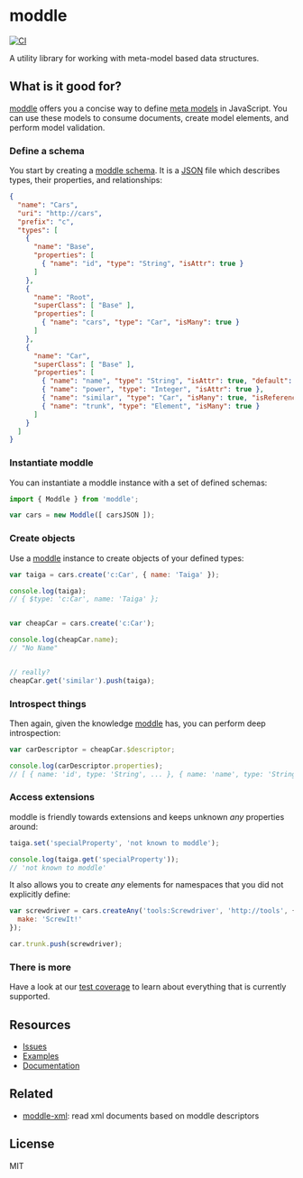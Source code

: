 # moddle

[![CI](https://github.com/bpmn-io/moddle/workflows/CI/badge.svg)](https://github.com/bpmn-io/moddle/actions?query=workflow%3ACI)

A utility library for working with meta-model based data structures.


## What is it good for?

[moddle](https://github.com/bpmn-io/moddle) offers you a concise way to define [meta models](https://en.wikipedia.org/wiki/Metamodeling) in JavaScript. You can use these models to consume documents, create model elements, and perform model validation.


### Define a schema

You start by creating a [moddle schema](./docs/descriptor.md). It is a [JSON](http://json.org/) file which describes types, their properties, and relationships:

```json
{
  "name": "Cars",
  "uri": "http://cars",
  "prefix": "c",
  "types": [
    {
      "name": "Base",
      "properties": [
        { "name": "id", "type": "String", "isAttr": true }
      ]
    },
    {
      "name": "Root",
      "superClass": [ "Base" ],
      "properties": [
        { "name": "cars", "type": "Car", "isMany": true }
      ]
    },
    {
      "name": "Car",
      "superClass": [ "Base" ],
      "properties": [
        { "name": "name", "type": "String", "isAttr": true, "default": "No Name" },
        { "name": "power", "type": "Integer", "isAttr": true },
        { "name": "similar", "type": "Car", "isMany": true, "isReference": true },
        { "name": "trunk", "type": "Element", "isMany": true }
      ]
    }
  ]
}
```


### Instantiate moddle

You can instantiate a moddle instance with a set of defined schemas: 

```javascript
import { Moddle } from 'moddle';

var cars = new Moddle([ carsJSON ]);
```


### Create objects

Use a [moddle](https://github.com/bpmn-io/moddle) instance to create objects of your defined types:

```javascript
var taiga = cars.create('c:Car', { name: 'Taiga' });

console.log(taiga);
// { $type: 'c:Car', name: 'Taiga' };


var cheapCar = cars.create('c:Car');

console.log(cheapCar.name);
// "No Name"


// really?
cheapCar.get('similar').push(taiga);
```


### Introspect things

Then again, given the knowledge [moddle](https://github.com/bpmn-io/moddle) has, you can perform deep introspection:

```javascript
var carDescriptor = cheapCar.$descriptor;

console.log(carDescriptor.properties);
// [ { name: 'id', type: 'String', ... }, { name: 'name', type: 'String', ...} ... ]
```


### Access extensions

moddle is friendly towards extensions and keeps unknown _any_ properties around:

```javascript
taiga.set('specialProperty', 'not known to moddle');

console.log(taiga.get('specialProperty'));
// 'not known to moddle'
```

It also allows you to create _any_ elements for namespaces that you did not explicitly define:

```javascript
var screwdriver = cars.createAny('tools:Screwdriver', 'http://tools', {
  make: 'ScrewIt!'
});

car.trunk.push(screwdriver);
```


### There is more

Have a look at our [test coverage](https://github.com/bpmn-io/moddle/blob/master/test/spec) to learn about everything that is currently supported.


## Resources

* [Issues](https://github.com/bpmn-io/moddle/issues)
* [Examples](https://github.com/bpmn-io/moddle/tree/master/test/fixtures/model)
* [Documentation](https://github.com/bpmn-io/moddle/tree/master/docs)


## Related

* [moddle-xml](https://github.com/bpmn-io/moddle-xml): read xml documents based on moddle descriptors


## License

MIT
